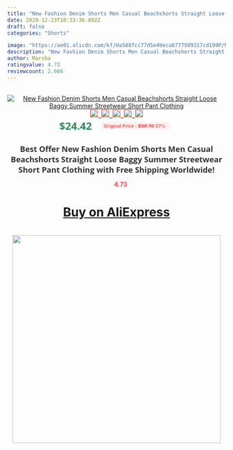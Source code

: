 ```yaml
---
title: "New Fashion Denim Shorts Men Casual Beachshorts Straight Loose Baggy Summer Streetwear Short Pant Clothing"
date: 2020-12-23T10:33:36.892Z
draft: false
categories: "Shorts"

image: "https://ae01.alicdn.com/kf/Ha588fcc77d5e49eca6777509317cd199P/New-Fashion-Denim-Shorts-Men-Casual-Beachshorts-Straight-Loose-Baggy-Summer-Streetwear-Short-Pant-Clothing.jpg"
description: "New Fashion Denim Shorts Men Casual Beachshorts Straight Loose Baggy Summer Streetwear Short Pant Clothing"
author: Marsha
ratingvalue: 4.73
reviewcount: 2.666
---
```

<br>
<div style="text-align: center;">
<a href="https://s.click.aliexpress.com/e/_ACJ9eV" target="_blank" rel="nofollow noopener noreferrer"><img alt="New Fashion Denim Shorts Men Casual Beachshorts Straight Loose Baggy Summer Streetwear Short Pant Clothing" class="magnifier-image" src="https://ae01.alicdn.com/kf/Ha588fcc77d5e49eca6777509317cd199P/New-Fashion-Denim-Shorts-Men-Casual-Beachshorts-Straight-Loose-Baggy-Summer-Streetwear-Short-Pant-Clothing.jpg_640x640.jpg">
<br>
<img style="border:1px solid salmon" src="https://ae01.alicdn.com/kf/Ha588fcc77d5e49eca6777509317cd199P/New-Fashion-Denim-Shorts-Men-Casual-Beachshorts-Straight-Loose-Baggy-Summer-Streetwear-Short-Pant-Clothing.jpg_120x120.jpg">&nbsp;&nbsp;<img style="border:1px solid salmon" src="https://ae01.alicdn.com/kf/H5bea51dbb1a04948a82182b74f3403459/New-Fashion-Denim-Shorts-Men-Casual-Beachshorts-Straight-Loose-Baggy-Summer-Streetwear-Short-Pant-Clothing.jpg_120x120.jpg">&nbsp;&nbsp;<img style="border:1px solid salmon" src="https://ae01.alicdn.com/kf/He197c2e536364714a74a4879e45040b7x/New-Fashion-Denim-Shorts-Men-Casual-Beachshorts-Straight-Loose-Baggy-Summer-Streetwear-Short-Pant-Clothing.jpg_120x120.jpg">&nbsp;&nbsp;<img style="border:1px solid salmon" src="https://ae01.alicdn.com/kf/Hb48ed35f97da4812a07f294b00ea6b17G/New-Fashion-Denim-Shorts-Men-Casual-Beachshorts-Straight-Loose-Baggy-Summer-Streetwear-Short-Pant-Clothing.jpg_120x120.jpg">&nbsp;&nbsp;<img style="border:1px solid salmon" src="https://ae01.alicdn.com/kf/He1ff63120b9145d4be92b8eefb846d3bM/New-Fashion-Denim-Shorts-Men-Casual-Beachshorts-Straight-Loose-Baggy-Summer-Streetwear-Short-Pant-Clothing.jpg_120x120.jpg"></a></div><br0>
<div style="text-align: center;"><span style="background-color: white; border: 0px; box-sizing: border-box; color: seagreen; display: inline-block; font-family: &quot;open sans&quot; , &quot;arial&quot; , &quot;helvetica&quot; , sans-serif , &quot;heiti&quot;; font-size: 24px; font-stretch: inherit; font-weight: 700; line-height: inherit; margin: 0px 10px 0px 0px; padding: 0px; vertical-align: middle;">$24.42 </span>
<span style="background: rgb(255 , 241 , 241); border-radius: 3px; border: 0px; box-sizing: border-box; color: #ff4747; display: inline-block; font-family: inherit; font-size: 12px; font-stretch: inherit; font-style: inherit; font-variant: inherit; font-weight: 600; line-height: inherit; margin: 0px; padding: 2px 5px; transform: scale(0.9); vertical-align: middle;">Original Price : <b style="text-decoration: line-through;">$38.76 </b> 37%&nbsp;&nbsp;</span></div>
<h1 style="color: #333333; display: inline-block; font-family: &quot;open sans&quot; , &quot;arial&quot; , &quot;helvetica&quot; , sans-serif , &quot;heiti&quot;; font-size: 18px; font-stretch: inherit; font-weight: 700; text-align: center;">Best Offer New Fashion Denim Shorts Men Casual Beachshorts Straight Loose Baggy Summer Streetwear Short Pant Clothing with Free Shipping Worldwide!</h1>
<div style="color: #ff4747; text-align: center;">
<img src="https://4.bp.blogspot.com/-M0ZcTcb-5uY/XleCXlxnR4I/AAAAAAAAAEc/OrjgMkXV1oMQFaCRZj5HQwOCBcu3w1FegCPcBGAYYCw/s1600/star.png" style="height: 15px;">&nbsp;<b>4.73</b></div>
<div class="button_cont" align="center"><a class="buynow_a" href="https://s.click.aliexpress.com/e/_ACJ9eV" target="_blank" rel="nofollow noopener noreferrer"><H1>Buy on AliExpress</H1></a></div><br>
<div class="separator" style="clear: both; text-align: center;">
<img src="https://lh3.googleusercontent.com/-pTy5HemUv9M/XlePHvY0dAI/AAAAAAAAAE4/0nX5iRUoIWY8eMW9Dpxeirr157OZliDIgCLcBGAsYHQ/s1600/badge.gif" width="480">
</div>
